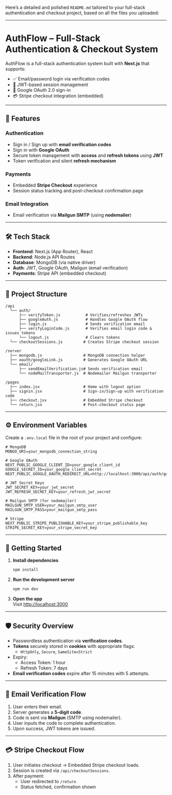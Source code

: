 Here’s a detailed and polished `README.md` tailored to your full-stack authentication and checkout project, based on all the files you uploaded:

---

# AuthFlow – Full-Stack Authentication & Checkout System

AuthFlow is a full-stack authentication system built with **Next.js** that supports:
- ✅ Email/password login via verification codes
- 🔐 JWT-based session management
- 🔗 Google OAuth 2.0 sign-in
- 💳 Stripe checkout integration (embedded)

---

## 🧩 Features

### Authentication
- Sign in / Sign up with **email verification codes**
- Sign in with **Google OAuth**
- Secure token management with **access** and **refresh tokens** using **JWT**
- Token verification and silent **refresh mechanism**

### Payments
- Embedded **Stripe Checkout** experience
- Session status tracking and post-checkout confirmation page

### Email Integration
- Email verification via **Mailgun SMTP** (using **nodemailer**)

---

## 🛠️ Tech Stack

- **Frontend**: Next.js (App Router), React
- **Backend**: Node.js API Routes
- **Database**: MongoDB (via native driver)
- **Auth**: JWT, Google OAuth, Mailgun (email verification)
- **Payments**: Stripe API (embedded checkout)

---

## 📁 Project Structure

```
/api
  └── auth/
      ├── verifyToken.js           # Verifies/refreshes JWTs
      ├── googleAuth.js            # Handles Google OAuth flow
      ├── login.js                 # Sends verification email
      ├── verifyLoginCode.js       # Verifies email login code & issues tokens
      └── logout.js                # Clears tokens
  └── checkoutSessions.js         # Creates Stripe checkout session

/server
  ├── mongodb.js                  # MongoDB connection helper
  ├── oauth/googleLink.js         # Generates Google OAuth URL
  └── email/
      ├── sendEmailVerification.js# Sends verification email
      └── nodeMailTransporter.js  # Nodemailer Mailgun transporter

/pages
  ├── index.jsx                   # Home with logout option
  ├── signin.jsx                  # Sign-in/Sign-up with verification code
  ├── checkout.jsx                # Embedded Stripe checkout
  └── return.jsx                  # Post-checkout status page
```

---

## ⚙️ Environment Variables

Create a `.env.local` file in the root of your project and configure:

```
# MongoDB
MONGO_URI=your_mongodb_connection_string

# Google OAuth
NEXT_PUBLIC_GOOGLE_CLIENT_ID=your_google_client_id
GOOGLE_SECRET_ID=your_google_client_secret
NEXT_PUBLIC_GOOGLE_OAUTH_REDIRECT_URL=http://localhost:3000/api/auth/googleAuth

# JWT Secret Keys
JWT_SECRET_KEY=your_jwt_secret
JWT_REFRESH_SECRET_KEY=your_refresh_jwt_secret

# Mailgun SMTP (for nodemailer)
MAILGUN_SMTP_USER=your_mailgun_smtp_user
MAILGUN_SMTP_PASS=your_mailgun_smtp_pass

# Stripe
NEXT_PUBLIC_STRIPE_PUBLISHABLE_KEY=your_stripe_publishable_key
STRIPE_SECRET_KEY=your_stripe_secret_key
```

---

## 🚀 Getting Started

1. **Install dependencies**  
   ```bash
   npm install
   ```

2. **Run the development server**  
   ```bash
   npm run dev
   ```

3. **Open the app**  
   Visit [http://localhost:3000](http://localhost:3000)

---

## 🛡️ Security Overview

- Passwordless authentication via **verification codes**.
- **Tokens** securely stored in **cookies** with appropriate flags:
  - `HttpOnly`, `Secure`, `SameSite=Strict`
- Expiry:
  - Access Token: 1 hour
  - Refresh Token: 7 days
- **Email verification codes** expire after 15 minutes with 5 attempts.

---

## 📧 Email Verification Flow

1. User enters their email.
2. Server generates a **5-digit code**.
3. Code is sent via **Mailgun** (SMTP using nodemailer).
4. User inputs the code to complete authentication.
5. Upon success, JWT tokens are issued.

---

## 💳 Stripe Checkout Flow

1. User initiates checkout → Embedded Stripe checkout loads.
2. Session is created via `/api/checkoutSessions`.
3. After payment:
   - User redirected to `/return`
   - Status fetched, confirmation shown


